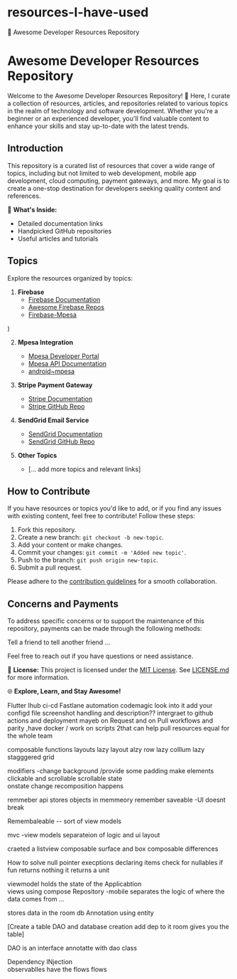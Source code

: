 # resources-I-have-used
🚀 Awesome Developer Resources Repository

# Awesome Developer Resources Repository

Welcome to the Awesome Developer Resources Repository! 🚀 Here, I curate a collection of resources, articles, and repositories related to various topics in the realm of technology and software development. Whether you're a beginner or an experienced developer, you'll find valuable content to enhance your skills and stay up-to-date with the latest trends.

## Introduction

This repository is a curated list of resources that cover a wide range of topics, including but not limited to web development, mobile app development, cloud computing, payment gateways, and more. My goal is to create a one-stop destination for developers seeking quality content and references.




🌟 **What's Inside:**
- Detailed documentation links
- Handpicked GitHub repositories
- Useful articles and tutorials

 ## Topics

Explore the resources organized by topics:

1. **Firebase**
   - [Firebase Documentation](https://firebase.google.com/docs)
   - [Awesome Firebase Repos](https://github.com/topics/firebase)
   - [Firebase-Mpesa](https://github.com/tirgei/mpesa-daraja-functions/blob/master/functions/index.js)
  

)

2. **Mpesa Integration**
   - [Mpesa Developer Portal](https://developer.safaricom.co.ke/)
   - [Mpesa API Documentation](https://developer.safaricom.co.ke/mpesa)
   - [ android~mpesa](https://otieno.medium.com/android-mpesa-integration-using-daraja-library-part-1-51633ff0b758)

3. **Stripe Payment Gateway**
   - [Stripe Documentation](https://stripe.com/docs)
   - [Stripe GitHub Repo](https://github.com/stripe)

4. **SendGrid Email Service**
   - [SendGrid Documentation](https://sendgrid.com/docs)
   - [SendGrid GitHub Repo](https://github.com/sendgrid)

5. **Other Topics**
   - [... add more topics and relevant links]

## How to Contribute

If you have resources or topics you'd like to add, or if you find any issues with existing content, feel free to contribute! Follow these steps:

1. Fork this repository.
2. Create a new branch: `git checkout -b new-topic`.
3. Add your content or make changes.
4. Commit your changes: `git commit -m 'Added new topic'`.
5. Push to the branch: `git push origin new-topic`.
6. Submit a pull request.

Please adhere to the [contribution guidelines](CONTRIBUTING.md) for a smooth collaboration.

## Concerns and Payments

To address specific concerns or to support the maintenance of this repository, payments can be made through the following methods:

Tell a friend to tell another friend ...

Feel free to reach out if you have questions or need assistance.

📄 **License:**
This project is licensed under the [MIT License](LICENSE.md). See [LICENSE.md](LICENSE.md) for more information.

🌐 **Explore, Learn, and Stay Awesome!**


Flutter  Ihub 
ci-cd
Fastlane automation
codemagic look into it 
add your configd file 
screenshot handling and description??
intergraet to github actions and deployment mayeb on Request and on Pull 
workflows and parity  ,have docker / work on scripts 2that can help pull resources equal for the whole team 

composable functions 
layouts 
lazy  layout 
alzy row lazy colllum 
lazy stagggered grid 

modifiers -change background /provide some padding make elements clickable and scrollable 
scrollable 
state   
onstate change recomposition happens 

remmeber api stores objects in memmeory 
remember saveable -UI doesnt break 

Remembaleable -- sort of view models 

mvc -view models 
separateion of logic and ui layout 

craeted a listview composable
surface and box composable differences

How to solve null pointer execptions 
declaring items check for nullables 
if fun returns nothing it returns a unit 

viewmodel holds the state of the Applicabtion\
views using compose 
Repository -mobile separates the logic of where the data comes from ... 

stores data in the room db 
Annotation using entity 


[Create a table DAO and database creation
add dep to it room gives you the table]

DAO is an interface annotatte with dao class

Dependency INjection\
observablles have the flows 
flows